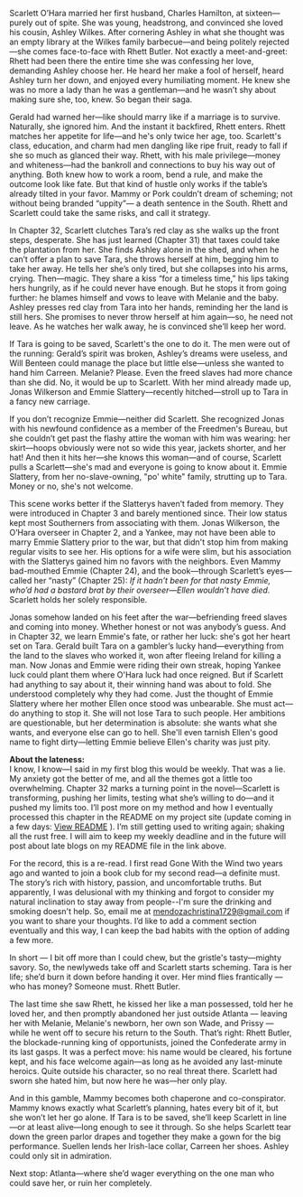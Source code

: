 Scarlett O’Hara married her first husband, Charles Hamilton, at sixteen—purely out of spite. She was young, headstrong, and convinced
she loved his cousin, Ashley Wilkes. After cornering Ashley in what she thought was an empty library at the Wilkes family barbecue—and
being politely rejected—she comes face-to-face with Rhett Butler. Not exactly a meet-and-greet: Rhett had been there the entire time she was
confessing her love, demanding Ashley choose her. He heard her make a fool of herself, heard Ashley turn her down, and enjoyed every
humiliating moment. He knew she was no more a lady than he was a gentleman—and he wasn’t shy about making sure she, too, knew.
So began their saga.

Gerald had warned her—like should marry like if a marriage is to survive. Naturally, she ignored him. And the instant it backfired,
Rhett enters. Rhett matches her appetite for life—and he's only twice her age,
too. Scarlett's class, education, and charm had men dangling like ripe fruit, ready to fall if she so much as glanced
their way. Rhett, with his male privilege—money and whiteness—had the bankroll and connections to buy his way out of anything. Both knew
how to work a room, bend a rule, and make the outcome look like fate. But that kind of hustle only works if the table’s already tilted in
your favor. Mammy or Pork couldn’t dream of scheming; not without being branded “uppity”— a death sentence in the South. Rhett and Scarlett could
take the same risks, and call it strategy.

In Chapter 32, Scarlett clutches Tara’s red clay as she walks up the front steps, desperate. She has just learned (Chapter 31) that 
taxes could take the plantation from her. She finds Ashley alone in the shed, and when he can’t offer a plan to save Tara, she throws 
herself at him, begging him to take her away. He tells her she’s only tired, but she collapses into his arms, crying. Then—magic. 
They share a kiss “for a timeless time,” his lips taking hers hungrily, as if he could never have enough. But he stops it from going 
further: he blames himself and vows to leave with Melanie and the baby. Ashley presses red clay from Tara into her 
hands, reminding her the land is still hers. She promises to never throw herself at him again—so, he need not leave. As he watches her walk away, he is convinced she’ll keep her word.

If Tara is going to be saved, Scarlett's the one to do it. The men were out of the running: Gerald’s spirit was 
broken, Ashley’s dreams were useless, and Will Benteen could manage the place but little else—unless she wanted to hand him Carreen. Melanie? 
Please. Even the freed slaves had more chance than she did. No, it would be up to Scarlett. With her mind already made up,
Jonas Wilkerson and Emmie Slattery—recently hitched—stroll up to Tara in a fancy new carriage.

If you don’t recognize Emmie—neither did Scarlett. She recognized Jonas with his newfound confidence as a member of the Freedmen's Bureau, but
she couldn’t get past the flashy attire the woman with him was wearing: her skirt—hoops obviously were not so wide this year, jackets shorter,
and her hat! And then it hits her—she knows this woman—and of course, Scarlett pulls a Scarlett—she's mad and everyone is going to know about
it. Emmie Slattery, from her no-slave-owning, "po' white" family, strutting up to Tara. Money or no, she's not welcome.

This scene works better if the Slatterys haven’t faded from memory. They were introduced in Chapter 3 and barely mentioned since. Their low
status kept most Southerners from associating with them. Jonas Wilkerson, the O’Hara overseer in Chapter 2, and a Yankee, may not have been
able to marry Emmie Slattery prior to the war, but that didn't stop him from making regular visits to see her. His options for a wife were slim,
but his association with the Slatterys gained him no favors with the neighbors. Even Mammy bad-mouthed Emmie (Chapter 24), and the book—through
Scarlett’s eyes—called her “nasty” (Chapter 25): *If it hadn’t been for that nasty Emmie, who’d had a bastard brat by their overseer—Ellen
wouldn’t have died.* Scarlett holds her solely responsible.

Jonas somehow landed on his feet after the war—befriending freed slaves and coming into money. Whether honest or not was anybody’s guess.
And in Chapter 32, we learn Emmie's fate, or rather her luck: she's got her heart set on Tara. Gerald built Tara on a gambler’s lucky hand—everything from
the land to the slaves who worked it, won after fleeing Ireland for killing a man. Now Jonas and Emmie were riding their own streak, hoping Yankee luck could
plant them where O'Hara luck had once reigned. But if Scarlett had anything to say about it, their winning hand was about to fold.
She understood completely why they had come. Just the thought of Emmie Slattery where
her mother Ellen once stood was unbearable. She must act—do anything to stop it. She will not lose Tara to such people. Her ambitions are
questionable, but her determination is absolute: she wants what she wants, and everyone else can go to hell. She'll even tarnish Ellen's good
name to fight dirty—letting Emmie believe Ellen's charity was just pity.

**About the lateness:**<br>
I know, I know—I said in my first blog this would be weekly. That was a lie. My anxiety got the better of me, and all the themes got a
little too overwhelming. Chapter 32 marks a turning point in the novel—Scarlett is transforming, pushing her limits, testing what she’s willing
to do—and it pushed my limits too. I’ll post more on my method and how I eventually processed this chapter in the README on my project site
(update coming in a few days: [View README](README.MD)
). I’m still getting used to writing again; shaking all the rust free. I will aim to keep my weekly deadline and in the future
will post about late blogs on my README file in the link above.

For the record, this is a re-read. I first read Gone With the Wind two years ago and wanted to join a book club for my second read—a definite
must. The story’s rich with history, passion, and uncomfortable truths. But apparently, I was delusional with my thinking and forgot to consider my 
natural inclination to stay away from people--I'm sure the drinking and smoking doesn't help. So, email me at mendozachristina1729@gmail.com if you want to share your thoughts. I’d
like to add a comment section eventually and this way, I can keep the bad habits with the option of adding a few more.

In short — I bit off more than I could chew, but the gristle's tasty—mighty savory. So, the newlyweds take off and Scarlett starts scheming. Tara is her life; 
she’d burn it down before handing it over. Her mind flies frantically — who has money? Someone must. Rhett Butler.

The last time she saw Rhett, he kissed her like a man possessed, told her he loved her, and then promptly abandoned her just outside Atlanta — 
leaving her with Melanie, Melanie's newborn, her own son Wade, and Prissy — while he went off to secure his return to the South. That’s right: 
Rhett Butler, the blockade-running king of opportunists, joined the Confederate army in its last gasps. It was a perfect move: his name would 
be cleared, his fortune kept, and his face welcome again—as long as he avoided any last-minute heroics. Quite outside his character, so no real 
threat there. Scarlett had sworn she hated him, but now here he was—her only play. 

And in this gamble, Mammy becomes both chaperone and co-conspirator. Mammy knows exactly what Scarlett’s planning, hates every bit of it, 
but she won’t let her go alone. If Tara is to be saved, she’ll keep Scarlett in line—or at least alive—long enough to see it through. 
So she helps Scarlett tear down the green parlor drapes and together they make a gown for the big 
performance. Suellen lends her Irish-lace collar, Carreen her shoes. Ashley could only sit in admiration. 

Next stop: Atlanta—where she’d wager everything on the one man who could save her, or ruin her completely.    


